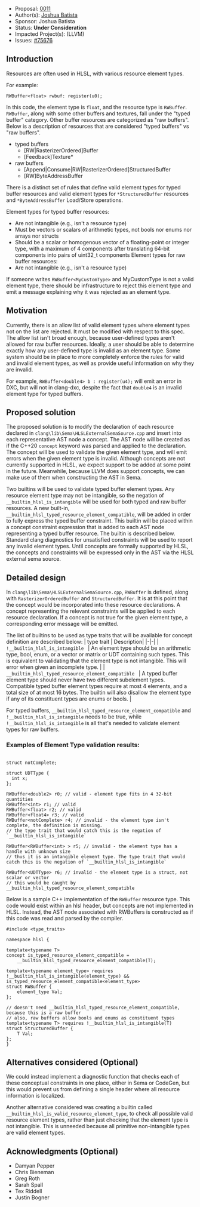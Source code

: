 * Proposal: [0011](0011-resource-element-type-validation.md)
* Author(s): [Joshua Batista](https://github.com/bob80905)
* Sponsor: Joshua Batista
* Status: **Under Consideration**
* Impacted Project(s): (LLVM)
* Issues: [#75676](https://github.com/llvm/llvm-project/issues/75676)

## Introduction
Resources are often used in HLSL, with various resource element types.

For example:
```
RWBuffer<float> rwbuf: register(u0);
```
In this code, the element type is `float`, and the resource type is `RWBuffer`.
`RWBuffer`, along with some other buffers and textures, fall under the "typed buffer"
category. Other buffer resources are categorized as "raw buffers". 
Below is a description of resources that are considered "typed buffers" vs "raw buffers".
* typed buffers
  * [RW|RasterizerOrdered]Buffer
  * [Feedback]Texture*
* raw buffers
  * [Append|Consume|RW|RasterizerOrdered]StructuredBuffer
  * [RW]ByteAddressBuffer

There is a distinct set of rules that define valid element types for typed buffer resources
and valid element types for `*StructuredBuffer` resources and `*ByteAddressBuffer` Load/Store operations.

Element types for typed buffer resources:
* Are not intangible (e.g., isn't a resource type)
* Must be vectors or scalars of arithmetic types, not bools nor enums nor arrays nor structs
* Should be a scalar or homogenous vector of a floating-point or integer type, with a maximum of 4 components after translating 64-bit components into pairs of uint32_t components
Element types for raw buffer resources:
* Are not intangible (e.g., isn't a resource type)

If someone writes `RWBuffer<MyCustomType>` and MyCustomType is not a valid element type, 
there should be infrastructure to reject this element type and emit a message explaining 
why it was rejected as an element type.

## Motivation
Currently, there is an allow list of valid element types where element types not on the list
are rejected. It must be modified with respect to this spec. The allow list isn't
broad enough, because user-defined types aren't allowed for raw buffer resources.
Ideally, a user should be able to determine exactly how any user-defined type is invalid 
as an element type. Some system should be in place to more completely enforce the rules for 
valid and invalid element types, as well as provide useful information on why they are invalid.

For example, `RWBuffer<double4> b : register(u4);` will emit an error in DXC, but will not in 
clang-dxc, despite the fact that `double4` is an invalid element type for typed buffers.

## Proposed solution

The proposed solution is to modify the declaration of each resource declared in 
`clang\lib\Sema\HLSLExternalSemaSource.cpp` and insert into each representative
AST node a concept. The AST node will be created as if the C++20 `concept` keyword
was parsed and applied to the declaration. The concept will be used to validate the
given element type, and will emit errors when the given element type is invalid. 
Although concepts are not currently supported in HLSL, we expect support to be 
added at some point in the future. Meanwhile, because LLVM does support concepts, 
we can make use of them when constructing the AST in Sema.

Two builtins will be used to validate typed buffer element types. Any resource 
element type may not be intangible, so the negation of `__builtin_hlsl_is_intangible`
will be used for both typed and raw buffer resources.
A new built-in, `__builtin_hlsl_typed_resource_element_compatible`, will be added in order
to fully express the typed buffer constraint. This builtin will be placed within a
concept constraint expression that is added to each AST node representing a typed
buffer resource. The builtin is described below. Standard clang diagnostics for
unsatisfied constraints will be used to report any invalid element types. Until 
concepts are formally supported by HLSL, the concepts and constraints will be 
expressed only in the AST via the HLSL external sema source.

## Detailed design

In `clang\lib\Sema\HLSLExternalSemaSource.cpp`, `RWBuffer` is defined, along with 
`RasterizerOrderedBuffer` and `StructuredBuffer`. It is at this point that the 
concept would be incorporated into these resource declarations. A concept representing
the relevant constraints will be applied to each resource declaration. If a concept
is not true for the given element type, a corresponding error message will be emitted.

The list of builtins to be used as type traits that will be available for
concept definition are described below:
| type trait | Description|
|-|-|
| `!__builtin_hlsl_is_intangible ` | An element type should be an arithmetic type, bool, enum, or a vector or matrix or UDT containing such types. This is equivalent to validating that the element type is not intangible. This will error when given an incomplete type. |
| `__builtin_hlsl_typed_resource_element_compatible ` | A typed buffer element type should never have two different subelement types. Compatible typed buffer element types require at most 4 elements, and a total size of at most 16 bytes. The builtin will also disallow the element type if any of its constituent types are enums or bools. |

For typed buffers, `__builtin_hlsl_typed_resource_element_compatible` and 
`!__builtin_hlsl_is_intangible` needs to be true, while `!__builtin_hlsl_is_intangible` is all
that's needed to validate element types for raw buffers. 

### Examples of Element Type validation results:
```

struct notComplete;

struct UDTType {
  int x;
};

RWBuffer<double2> r0; // valid - element type fits in 4 32-bit quantities
RWBuffer<int> r1; // valid
RWBuffer<float> r2; // valid
RWBuffer<float4> r3; // valid
RWBuffer<notComplete> r4; // invalid - the element type isn't complete, the definition is missing. 
// the type trait that would catch this is the negation of `__builtin_hlsl_is_intangible`

RWBuffer<RWBuffer<int> > r5; // invalid - the element type has a handle with unknown size
// thus it is an intangible element type. The type trait that would catch this is the negation of `__builtin_hlsl_is_intangible`

RWBuffer<UDTType> r6; // invalid - the element type is a struct, not scalar or vector
// this would be caught by __builtin_hlsl_typed_resource_element_compatible
```

Below is a sample C++ implementation of the `RWBuffer` resource type.
This code would exist within an hlsl header, but concepts are not implemented in HLSL. Instead, the AST node
associated with RWBuffers is constructed as if this code was read and parsed by the compiler.
```
#include <type_traits>

namespace hlsl {

template<typename T>
concept is_typed_resource_element_compatible = 
    __builtin_hlsl_typed_resource_element_compatible(T);

template<typename element_type> requires !__builtin_hlsl_is_intangible(element_type) && is_typed_resource_element_compatible<element_type>
struct RWBuffer {
    element_type Val;
};

// doesn't need __builtin_hlsl_typed_resource_element_compatible, because this is a raw buffer
// also, raw buffers allow bools and enums as constituent types
template<typename T> requires !__builtin_hlsl_is_intangible(T)
struct StructuredBuffer {
    T Val;
};
}

```

## Alternatives considered (Optional)
We could instead implement a diagnostic function that checks each of these conceptual constraints in
one place, either in Sema or CodeGen, but this would prevent us from defining a single header where 
all resource information is localized.

Another alternative considered was creating a builtin called `__builtin_hlsl_is_valid_resource_element_type`, to
check all possible valid resource element types, rather than just checking that the element type is not intangible.
This is unneeded because all primitive non-intangible types are valid element types.

## Acknowledgments (Optional)
* Damyan Pepper
* Chris Bieneman
* Greg Roth
* Sarah Spall
* Tex Riddell
* Justin Bogner
<!-- {% endraw %} -->
